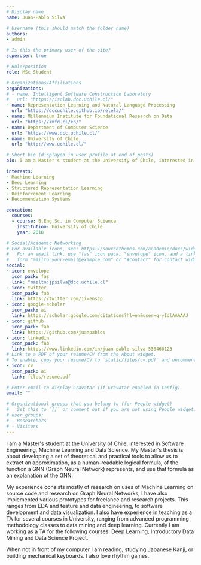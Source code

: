 ```yaml
---
# Display name
name: Juan-Pablo Silva

# Username (this should match the folder name)
authors:
- admin

# Is this the primary user of the site?
superuser: true

# Role/position
role: MSc Student

# Organizations/Affiliations
organizations:
# - name: Intelligent Software Construction Laboratory
#   url: "https://isclab.dcc.uchile.cl/"
- name: Representation Learning and Natural Language Processing
  url: "https://dccuchile.github.io/relela/"
- name: Millennium Institute for Foundational Research on Data
  url: "https://imfd.cl/en/"
- name: Department of Computer Science
  url: "https://www.dcc.uchile.cl/"
- name: University of Chile
  url: "http://www.uchile.cl/"

# Short bio (displayed in user profile at end of posts)
bio: I am a Master's student at the University of Chile, interested in Software Engineering, Machine Learning and Data Science. When not in front of my computer I am playing rithm games, studying Japanese or building mechanical keyboards.

interests:
- Machine Learning
- Deep Learning
- Structured Representation Learning
- Reinforcement Learning
- Recommendation Systems

education:
  courses:
  - course: B.Eng.Sc. in Computer Science
    institution: University of Chile
    year: 2018

# Social/Academic Networking
# For available icons, see: https://sourcethemes.com/academic/docs/widgets/#icons
#   For an email link, use "fas" icon pack, "envelope" icon, and a link in the
#   form "mailto:your-email@example.com" or "#contact" for contact widget.
social:
- icon: envelope
  icon_pack: fas
  link: "mailto:jpsilva@dcc.uchile.cl"
- icon: twitter
  icon_pack: fab
  link: https://twitter.com/jivensjp
- icon: google-scholar
  icon_pack: ai
  link: https://scholar.google.com/citations?hl=en&user=g-yIdlAAAAAJ
- icon: github
  icon_pack: fab
  link: https://github.com/juanpablos
- icon: linkedin
  icon_pack: fab
  link: https://www.linkedin.com/in/juan-pablo-silva-536460123
# Link to a PDF of your resume/CV from the About widget.
# To enable, copy your resume/CV to `static/files/cv.pdf` and uncomment the lines below.
- icon: cv
  icon_pack: ai
  link: files/resume.pdf

# Enter email to display Gravatar (if Gravatar enabled in Config)
email: ""

# Organizational groups that you belong to (for People widget)
#   Set this to `[]` or comment out if you are not using People widget.
# user_groups:
# - Researchers
# - Visitors
---
```


I am a Master's student at the University of Chile, interested in Software Engineering, Machine Learning and Data Science. My Master's thesis is about developing a set of theoretical and practical tools to allow us to extract an approximation, as a human-readable logical formula, of the function a GNN (Graph Neural Network) represents, and use that formula as an explanation of the GNN.

My experience consists mostly of research on uses of Machine Learning on source code and research on Graph Neural Networks, I have also implemented various prototypes for freelance and research projects. This ranges from EDA and feature and data engineering, to software development and data visualization.
I also have experience in teaching as a TA for several courses in University, ranging from advanced programming methodology classes to data mining and deep learning. Currently I am working as a TA for the following courses: Deep Learning, Introductory Data Mining and Data Science Project.

When not in front of my computer I am reading, studying Japanese Kanji, or building mechanical keyboards. I also love rhythm games.
